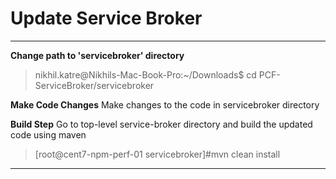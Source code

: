 Update Service Broker
===================
----------

**Change path to 'servicebroker' directory**
> nikhil.katre@Nikhils-Mac-Book-Pro:~/Downloads$ cd PCF-ServiceBroker/servicebroker

**Make Code Changes**
Make changes to the code in servicebroker directory

**Build Step**
Go to top-level service-broker directory and build the updated code using maven
> [root@cent7-npm-perf-01 servicebroker]#mvn clean install


----------
